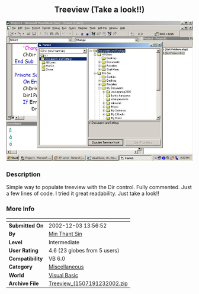 ﻿<div align="center">

## Treeview \(Take a look\!\!\)

<img src="PIC200212314618834.JPG">
</div>

### Description

Simple way to populate treeview with the Dir control. Fully commented. Just a few lines of code. I tried it great readability. Just take a look!!
 
### More Info
 


<span>             |<span>
---                |---
**Submitted On**   |2002-12-03 13:56:52
**By**             |[Min Thant Sin](https://github.com/Planet-Source-Code/PSCIndex/blob/master/ByAuthor/min-thant-sin.md)
**Level**          |Intermediate
**User Rating**    |4.6 (23 globes from 5 users)
**Compatibility**  |VB 6\.0
**Category**       |[Miscellaneous](https://github.com/Planet-Source-Code/PSCIndex/blob/master/ByCategory/miscellaneous__1-1.md)
**World**          |[Visual Basic](https://github.com/Planet-Source-Code/PSCIndex/blob/master/ByWorld/visual-basic.md)
**Archive File**   |[Treeview\_\(1507191232002\.zip](https://github.com/Planet-Source-Code/min-thant-sin-treeview-take-a-look__1-41270/archive/master.zip)








